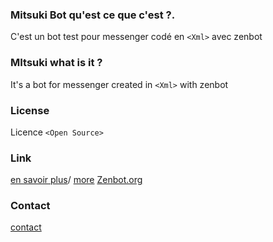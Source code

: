 ### Mitsuki Bot qu'est ce que c'est ?.
C'est un  bot test pour messenger codé en `<Xml>` avec zenbot

### MItsuki what is it ?
It's a bot for messenger created in `<Xml>` with zenbot

### License
Licence `<Open Source>`



### Link
 [en savoir plus](https://fr.wikipedia.org/wiki/xml)/ 
 [more](https://en.wikipedia.org/wiki/xml)
 [Zenbot.org](http://zenbot.org)
 ### Contact
 [contact ](mailto:felixgouin26@gmail.com) 
 
